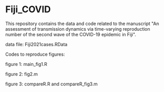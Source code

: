 # Fiji_COVID
This repository contains the data and code related to the manuscript 
"An assessment of transmission dynamics via time-varying reproduction number of the second wave of the COVID-19 epidemic in Fiji".
 
 
 data file: Fiji2021cases.RData
 
 Codes to reproduce figures:
 
 figure 1: main_fig1.R
 
 figure 2: fig2.m
 
 figure 3: compareR.R and compareR_fig3.m

